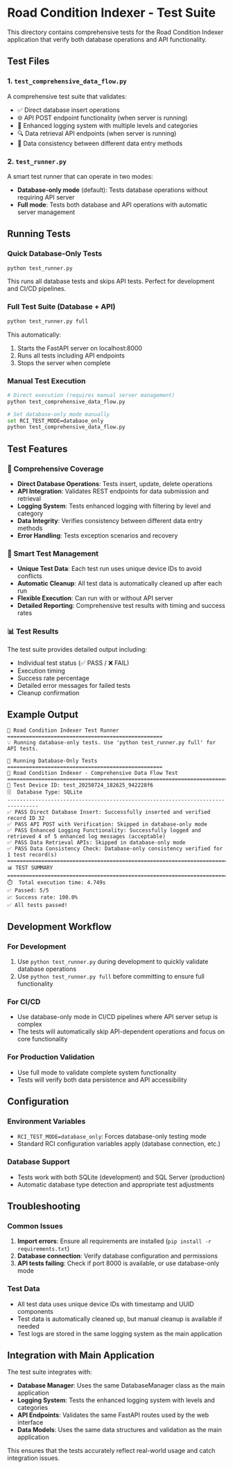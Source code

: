 # Road Condition Indexer - Test Suite

This directory contains comprehensive tests for the Road Condition Indexer application that verify both database operations and API functionality.

## Test Files

### 1. `test_comprehensive_data_flow.py`
A comprehensive test suite that validates:
- ✅ Direct database insert operations
- 🌐 API POST endpoint functionality (when server is running)
- 📝 Enhanced logging system with multiple levels and categories
- 🔍 Data retrieval API endpoints (when server is running)
- 🔄 Data consistency between different data entry methods

### 2. `test_runner.py`
A smart test runner that can operate in two modes:
- **Database-only mode** (default): Tests database operations without requiring API server
- **Full mode**: Tests both database and API operations with automatic server management

## Running Tests

### Quick Database-Only Tests
```bash
python test_runner.py
```
This runs all database tests and skips API tests. Perfect for development and CI/CD pipelines.

### Full Test Suite (Database + API)
```bash
python test_runner.py full
```
This automatically:
1. Starts the FastAPI server on localhost:8000
2. Runs all tests including API endpoints
3. Stops the server when complete

### Manual Test Execution
```bash
# Direct execution (requires manual server management)
python test_comprehensive_data_flow.py

# Set database-only mode manually
set RCI_TEST_MODE=database_only
python test_comprehensive_data_flow.py
```

## Test Features

### 🎯 Comprehensive Coverage
- **Direct Database Operations**: Tests insert, update, delete operations
- **API Integration**: Validates REST endpoints for data submission and retrieval
- **Logging System**: Tests enhanced logging with filtering by level and category
- **Data Integrity**: Verifies consistency between different data entry methods
- **Error Handling**: Tests exception scenarios and recovery

### 🔧 Smart Test Management
- **Unique Test Data**: Each test run uses unique device IDs to avoid conflicts
- **Automatic Cleanup**: All test data is automatically cleaned up after each run
- **Flexible Execution**: Can run with or without API server
- **Detailed Reporting**: Comprehensive test results with timing and success rates

### 📊 Test Results
The test suite provides detailed output including:
- Individual test status (✅ PASS / ❌ FAIL)
- Execution timing
- Success rate percentage
- Detailed error messages for failed tests
- Cleanup confirmation

## Example Output

```
🧪 Road Condition Indexer Test Runner
==================================================
💡 Running database-only tests. Use 'python test_runner.py full' for API tests.

🧪 Running Database-Only Tests
==================================================
🧪 Road Condition Indexer - Comprehensive Data Flow Test
================================================================================
🔧 Test Device ID: test_20250724_182625_942228f6
🗄️  Database Type: SQLite
--------------------------------------------------------------------------------
✅ PASS Direct Database Insert: Successfully inserted and verified record ID 32
✅ PASS API POST with Verification: Skipped in database-only mode
✅ PASS Enhanced Logging Functionality: Successfully logged and retrieved 4 of 5 enhanced log messages (acceptable)
✅ PASS Data Retrieval APIs: Skipped in database-only mode
✅ PASS Data Consistency Check: Database-only consistency verified for 1 test record(s)
================================================================================
📊 TEST SUMMARY
================================================================================
⏱️  Total execution time: 4.749s
✅ Passed: 5/5
📈 Success rate: 100.0%
✅ All tests passed!
```

## Development Workflow

### For Development
1. Use `python test_runner.py` during development to quickly validate database operations
2. Use `python test_runner.py full` before committing to ensure full functionality

### For CI/CD
- Use database-only mode in CI/CD pipelines where API server setup is complex
- The tests will automatically skip API-dependent operations and focus on core functionality

### For Production Validation
- Use full mode to validate complete system functionality
- Tests will verify both data persistence and API accessibility

## Configuration

### Environment Variables
- `RCI_TEST_MODE=database_only`: Forces database-only testing mode
- Standard RCI configuration variables apply (database connection, etc.)

### Database Support
- Tests work with both SQLite (development) and SQL Server (production)
- Automatic database type detection and appropriate test adjustments

## Troubleshooting

### Common Issues
1. **Import errors**: Ensure all requirements are installed (`pip install -r requirements.txt`)
2. **Database connection**: Verify database configuration and permissions
3. **API tests failing**: Check if port 8000 is available, or use database-only mode

### Test Data
- All test data uses unique device IDs with timestamp and UUID components
- Test data is automatically cleaned up, but manual cleanup is available if needed
- Test logs are stored in the same logging system as the main application

## Integration with Main Application

The test suite integrates with:
- **Database Manager**: Uses the same DatabaseManager class as the main application
- **Logging System**: Tests the enhanced logging system with levels and categories
- **API Endpoints**: Validates the same FastAPI routes used by the web interface
- **Data Models**: Uses the same data structures and validation as the main application

This ensures that the tests accurately reflect real-world usage and catch integration issues.

